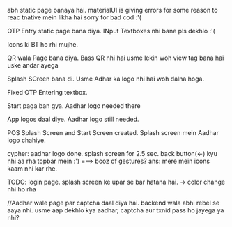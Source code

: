 abh static page banaya hai.
materialUI is giving errors for some reason to reac tnative mein likha hai
sorry for bad cod :'(

OTP Entry static page bana diya. INput Textboxes nhi bane pls dekhlo :'(

Icons ki BT ho rhi mujhe.

QR wala Page bana diya. Bass QR nhi hai usme lekin woh view tag bana hai uske andar ayega

Splash SCreen bana di. Usme Adhar ka logo nhi hai woh dalna hoga.

Fixed OTP Entering textbox.

Start paga ban gya. Aadhar logo needed there

App logos daal diye. Aadhar logo still needed.

POS Splash Screen and Start Screen created. Splash screen mein Aadhar logo chahiye.


cypher: 
aadhar logo done.
splash screen for 2.5 sec. 
back button(<-) kyu nhi aa rha topbar mein :') ===> bcoz of gestures?
ans: mere mein icons kaam nhi kar rhe.

TODO:
login page.
splash screen ke upar se bar hatana hai. -> color change nhi ho rha


//Aadhar wale page par captcha daal diya hai. backend wala abhi rebel se aaya nhi. usme aap dekhlo kya aadhar, captcha aur txnid pass ho jayega ya nhi?